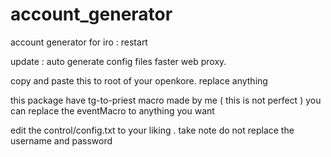 # account_generator
account generator for iro : restart

update : 
auto generate config files
faster web proxy.

copy and paste this to root of your openkore.
replace anything

this package have tg-to-priest macro made by me ( this is not perfect )
you can replace the eventMacro to anything you want

edit the control/config.txt to your liking .
take note do not replace the 
username <USERNAME>
and
password <PASSWORD>